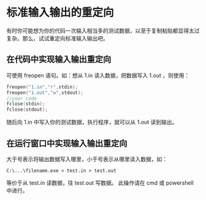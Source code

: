 # 标准输入输出的重定向

有时你可能想为你的代码一次输入相当多的测试数据，以至于复制粘贴都显得太过复杂。那么，试试重定向标准输入输出吧。

## 在代码中实现输入输出重定向
可使用 freopen 语句。如：想从 1.in 读入数据，把数据写入 1.out ，则使用：

```C
freopen("1.in","r",stdin);
freopen("1.out","w",stdout);
//your code
fclose(stdin);
fclose(stdout);
```
随后向 1.in 中写入你的测试数据，执行程序，就可以从 1.out 读到输出。

## 在运行窗口中实现输入输出重定向
大于号表示将输出数据写入哪里，小于号表示从哪里读入数据，如：

`C:\...\filename.exe < test.in > test.out`

等价于从 test.in 读数据，往 test.out 写数据。
此操作请在 cmd 或 powershell 中进行。